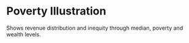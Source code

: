 # Poverty Illustration

Shows revenue distribution and inequity through median, poverty and wealth levels.
